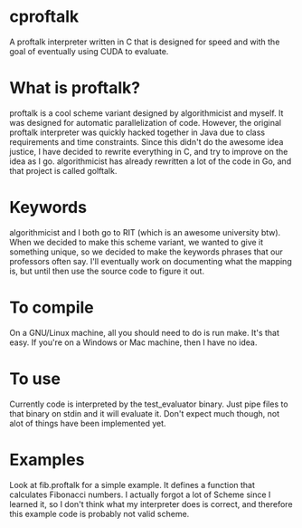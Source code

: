 cproftalk
=========

A proftalk interpreter written in C that is designed for speed and with the goal of eventually using CUDA to evaluate.

What is proftalk?
=================
proftalk is a cool scheme variant designed by algorithmicist and myself. It was designed for automatic parallelization of code. However, the original proftalk interpreter was quickly hacked together in Java due to class requirements and time constraints. Since this didn't do the awesome idea justice, I have decided to rewrite everything in C, and try to improve on the idea as I go. algorithmicist has already rewritten a lot of the code in Go, and that project is called golftalk.

Keywords
========
algorithmicist and I both go to RIT (which is an awesome university btw). When we decided to make this scheme variant, we wanted to give it something unique, so we decided to make the keywords phrases that our professors often say. I'll eventually work on documenting what the mapping is, but until then use the source code to figure it out.

To compile
==========
On a GNU/Linux machine, all you should need to do is run make. It's that easy. If you're on a Windows or Mac machine, then I have no idea.

To use
======
Currently code is interpreted by the test_evaluator binary. Just pipe files to that binary on stdin and it will evaluate it. Don't expect much though, not alot of things have been implemented yet.

Examples
========
Look at fib.proftalk for a simple example. It defines a function that calculates Fibonacci numbers. I actually forgot a lot of Scheme since I learned it, so I don't think what my interpreter does is correct, and therefore this example code is probably not valid scheme.
